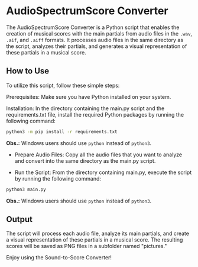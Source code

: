 # AudioSpectrumScore Converter

The AudioSpectrumScore Converter is a Python script that enables the creation of musical scores with the main partials from audio files in the `.wav`, `.aif`, and `.aiff` formats. It processes audio files in the same directory as the script, analyzes their partials, and generates a visual representation of these partials in a musical score.

## How to Use

To utilize this script, follow these simple steps:

Prerequisites: Make sure you have Python installed on your system.

Installation: In the directory containing the main.py script and the requirements.txt file, install the required Python packages by running the following command:

``` bash
python3 -m pip install -r requirements.txt
```
**Obs.:** Windows users should use `python` instead of `python3`.

* Prepare Audio Files: Copy all the audio files that you want to analyze and convert into the same directory as the main.py script.

* Run the Script: From the directory containing main.py, execute the script by running the following command:

``` bash
python3 main.py
```
**Obs.:** Windows users should use `python` instead of `python3`.

## Output

The script will process each audio file, analyze its main partials, and create a visual representation of these partials in a musical score. The resulting scores will be saved as PNG files in a subfolder named "pictures."

Enjoy using the Sound-to-Score Converter!
